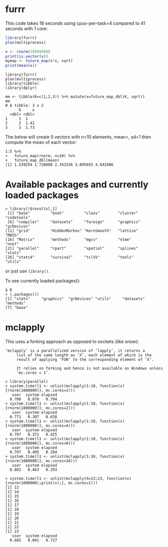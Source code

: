 # furrr

This code takes 18 seconds using cpus-per-task=4 compared to 41 seconds with 1 core:

```R
library(furrr)
plan(multiprocess)

x <- rnorm(10000000)
print(is.vector(x))
mymap <- future_map(x*x, sqrt)
print(mean(x))
```

```
library(furrr)
plan(multiprocess)
library(tibble)
library(dplyr)

mm <- tibble(K=c(1,2,3)) %>% mutate(x=future_map_dbl(K, sqrt))
mm
# A tibble: 3 x 2
      K     x
  <dbl> <dbl>
1     1  1   
2     2  1.41
3     3  1.73
```

The below will create 5 vectors with n=10 elements, mean=<the piped input value>, sd=1 then compute the mean of each vector:

```
1:5 %>%
+   future_map(rnorm, n=10) %>%
+   future_map_dbl(mean)
[1] 1.539254 1.736080 2.341536 3.895655 4.642486
```

# Available packages and currently loaded packages

```
> library()$results[,1]
 [1] "base"         "boot"         "class"        "cluster"      "codetools"   
 [6] "compiler"     "datasets"     "foreign"      "graphics"     "grDevices"   
[11] "grid"         "HiddenMarkov" "KernSmooth"   "lattice"      "MASS"        
[16] "Matrix"       "methods"      "mgcv"         "nlme"         "nnet"        
[21] "parallel"     "rpart"        "spatial"      "splines"      "stats"       
[26] "stats4"       "survival"     "tcltk"        "tools"        "utils"
```

or just use `library()`.

To see currently loaded packages():

```
$ R
> (.packages())
[1] "stats"     "graphics"  "grDevices" "utils"     "datasets"  "methods"  
[7] "base"     
```

# mclapply

This uses a forking approach as opposed to sockets (like snow):

```
‘mclapply’ is a parallelized version of ‘lapply’, it returns a
     list of the same length as ‘X’, each element of which is the
     result of applying ‘FUN’ to the corresponding element of ‘X’.

     It relies on forking and hence is not available on Windows unless
     ‘mc.cores = 1’.
```

```
> library(parallel)
> system.time(l1 <- unlist(mclapply(1:10, function(x) {rnorm(1000000)}, mc.cores=1)))
   user  system elapsed 
  0.708   0.070   0.794 
> system.time(l1 <- unlist(mclapply(1:10, function(x) {rnorm(1000000)}, mc.cores=2)))
   user  system elapsed 
  0.771   0.307   0.638 
> system.time(l1 <- unlist(mclapply(1:10, function(x) {rnorm(1000000)}, mc.cores=4)))
   user  system elapsed 
  0.797   0.371   0.425 
> system.time(l1 <- unlist(mclapply(1:10, function(x) {rnorm(1000000)}, mc.cores=8)))
   user  system elapsed 
  0.797   0.405   0.294 
> system.time(l1 <- unlist(mclapply(1:10, function(x) {rnorm(1000000)}, mc.cores=16)))
   user  system elapsed 
  0.802   0.463   0.293 
```

```
> system.time(l1 <- unlist(mclapply(X=13:23, function(x) {rnorm(1000000);print(x);}, mc.cores=1)))
[1] 13
[1] 14
[1] 15
[1] 16
[1] 17
[1] 18
[1] 19
[1] 20
[1] 21
[1] 22
[1] 23
   user  system elapsed 
  0.685   0.041   0.727 
```

